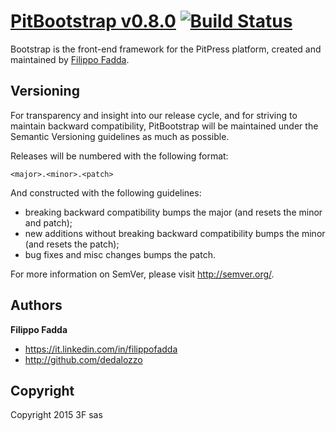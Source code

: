 # [PitBootstrap v0.8.0](http://dedalozzo.github.com/pit-bootstrap) [![Build Status](https://travis-ci.org/dedalozzo/pit-bootstrap.png?branch=0.8.0)](https://travis-ci.org/dedalozzo/pit-bootstrap)

Bootstrap is the front-end framework for the PitPress platform, created and maintained by [Filippo Fadda](https://it.linkedin.com/in/filippofadda).


## Versioning

For transparency and insight into our release cycle, and for striving to maintain backward compatibility, PitBootstrap will be maintained under the Semantic Versioning guidelines as much as possible.

Releases will be numbered with the following format:

`<major>.<minor>.<patch>`

And constructed with the following guidelines:

* breaking backward compatibility bumps the major (and resets the minor and patch);
* new additions without breaking backward compatibility bumps the minor (and resets the patch);
* bug fixes and misc changes bumps the patch.

For more information on SemVer, please visit http://semver.org/.


## Authors

**Filippo Fadda**

+ https://it.linkedin.com/in/filippofadda
+ http://github.com/dedalozzo


## Copyright

Copyright 2015 3F sas